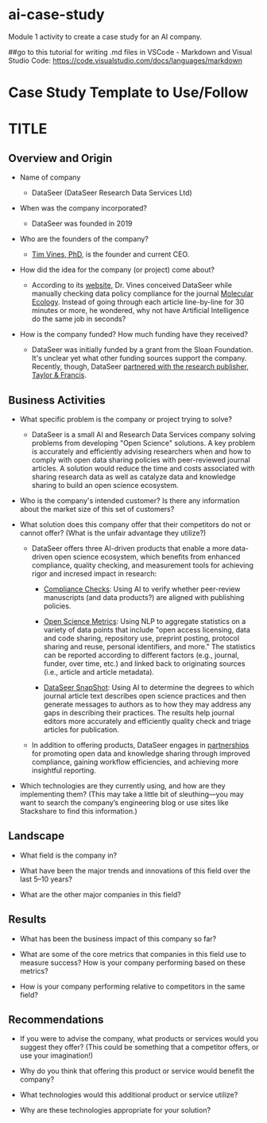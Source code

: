 # ai-case-study
Module 1 activity to create a case study for an AI company.

##go to this tutorial for writing .md files in VSCode - Markdown and Visual Studio Code: https://code.visualstudio.com/docs/languages/markdown

# Case Study Template to Use/Follow

# TITLE

## Overview and Origin

* Name of company

    - DataSeer (DataSeer Research Data Services Ltd)

* When was the company incorporated?

    - DataSeer was founded in 2019

* Who are the founders of the company?

    - [Tim Vines, PhD](https://www.linkedin.com/in/drtimvines/), is the founder and current CEO.

* How did the idea for the company (or project) come about?

    - According to its [website](https://dataseer.ai/about/), Dr. Vines conceived DataSeer while manually checking data policy compliance for the journal [Molecular Ecology](https://onlinelibrary.wiley.com/journal/1365294x). Instead of going through each article line-by-line for 30 minutes or more, he wondered, why not have Artificial Intelligence do the same job in seconds?

* How is the company funded? How much funding have they received?

    - DataSeer was initially funded by a grant from the Sloan Foundation. It's unclear yet what other funding sources support the company. Recently, though, DataSeer [partnered with the research publisher, Taylor & Francis](https://dataseer.ai/2024/10/14/taylor-francis-and-dataseer-to-collaborate-in-data-sharing-compliance-checks-and-open-science-metrics-pilots/).

## Business Activities

* What specific problem is the company or project trying to solve?
    - DataSeer is a small AI and Research Data Services company solving problems from developing "Open Science" solutions. A key problem is accurately and efficiently advising researchers when and how to comply with open data sharing policies with peer-reviewed journal articles. A solution would reduce the time and costs associated with sharing research data as well as catalyze data and knowledge sharing to build an open science ecosystem. 

* Who is the company's intended customer? Is there any information about the market size of this set of customers?

* What solution does this company offer that their competitors do not or cannot offer? (What is the unfair advantage they utilize?)

    - DataSeer offers three AI-driven products that enable a more data-driven open science ecosystem, which benefits from enhanced compliance, quality checking, and measurement tools for achieving rigor and incresed impact in research:

        - [Compliance Checks](https://dataseer.ai/compliance-checks/): Using AI to verify whether peer-review manuscripts (and data products?) are aligned with publishing policies. 

        - [Open Science Metrics](https://dataseer.ai/open-science-metrics/): Using NLP to aggregate statistics on a variety of data points that include "open access licensing, data and code sharing, repository use, preprint posting, protocol sharing and reuse, personal identifiers, and more." The statistics can be reported according to different factors (e.g., journal, funder, over time, etc.) and linked back to originating sources (i.e., article and article metadata).

        - [DataSeer SnapShot](https://dataseer.ai/snapshot/): Using AI to determine the degrees to which journal article text describes open science practices and then generate messages to authors as to how they may address any gaps in describing their practices. The results help journal editors more accurately and efficiently quality check and triage articles for publication.

    - In addition to offering products, DataSeer engages in [partnerships](https://dataseer.ai/2020/06/11/coko-receives-sloan-foundation-grant-to-build-dataseer-a-missing-piece-in-the-data-sharing-puzzle/) for promoting open data and knowledge sharing through improved compliance, gaining workflow efficiencies, and achieving more insightful reporting.

* Which technologies are they currently using, and how are they implementing them? (This may take a little bit of sleuthing&mdash;you may want to search the company’s engineering blog or use sites like Stackshare to find this information.)

## Landscape

* What field is the company in?

* What have been the major trends and innovations of this field over the last 5&ndash;10 years?

* What are the other major companies in this field?

## Results

* What has been the business impact of this company so far?

* What are some of the core metrics that companies in this field use to measure success? How is your company performing based on these metrics?

* How is your company performing relative to competitors in the same field?

## Recommendations

* If you were to advise the company, what products or services would you suggest they offer? (This could be something that a competitor offers, or use your imagination!)

* Why do you think that offering this product or service would benefit the company?

* What technologies would this additional product or service utilize?

* Why are these technologies appropriate for your solution?


